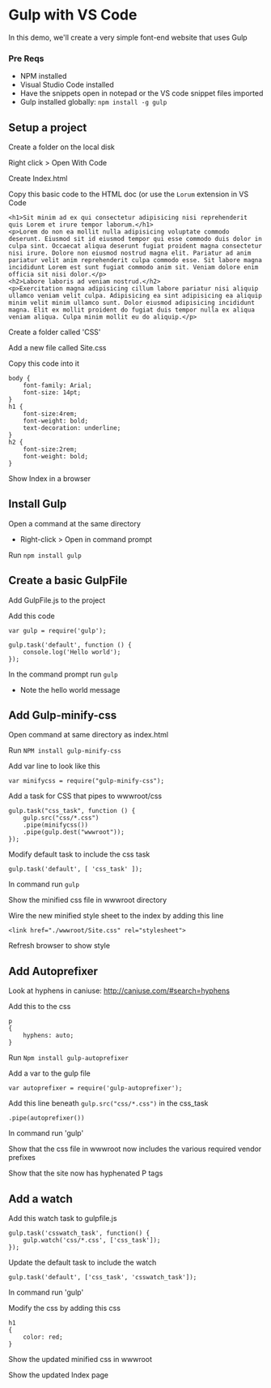 # Gulp with VS Code
In this demo, we'll create a very simple font-end website that uses Gulp

### Pre Reqs
* NPM installed
* Visual Studio Code installed
* Have the snippets open in notepad or the VS code snippet files imported
* Gulp installed globally: `npm install -g gulp`

## Setup a project
Create a folder on the local disk

Right click > Open With Code

Create Index.html

Copy this basic code to the HTML doc (or use the `Lorum` extension in VS Code
```
<h1>Sit minim ad ex qui consectetur adipisicing nisi reprehenderit quis Lorem et irure tempor laborum.</h1>
<p>Lorem do non ea mollit nulla adipisicing voluptate commodo deserunt. Eiusmod sit id eiusmod tempor qui esse commodo duis dolor in culpa sint. Occaecat aliqua deserunt fugiat proident magna consectetur nisi irure. Dolore non eiusmod nostrud magna elit. Pariatur ad anim pariatur velit anim reprehenderit culpa commodo esse. Sit labore magna incididunt Lorem est sunt fugiat commodo anim sit. Veniam dolore enim officia sit nisi dolor.</p>
<h2>Labore laboris ad veniam nostrud.</h2>
<p>Exercitation magna adipisicing cillum labore pariatur nisi aliquip ullamco veniam velit culpa. Adipisicing ea sint adipisicing ea aliquip minim velit minim ullamco sunt. Dolor eiusmod adipisicing incididunt magna. Elit ex mollit proident do fugiat duis tempor nulla ex aliqua veniam aliqua. Culpa minim mollit eu do aliquip.</p>
```

Create a folder called 'CSS'

Add a new file called Site.css

Copy this code into it
```
body {
    font-family: Arial;
    font-size: 14pt;
}
h1 {
    font-size:4rem;
    font-weight: bold;
    text-decoration: underline;
}
h2 {
    font-size:2rem;
    font-weight: bold;   
}
```

Show Index in a browser

## Install Gulp
Open a command at the same directory
* Right-click > Open in command prompt

Run `npm install gulp`

## Create a basic GulpFile
Add GulpFile.js to the project

Add this code
```
var gulp = require('gulp');
    
gulp.task('default', function () {
    console.log('Hello world');
});
```

In the command prompt run `gulp`
* Note the hello world message

## Add Gulp-minify-css
Open command at same directory as index.html
	
Run `NPM install gulp-minify-css`
	
Add var line to look like this
```
var minifycss = require("gulp-minify-css");
```

Add a task for CSS that pipes to wwwroot/css
```	
gulp.task("css_task", function () {
    gulp.src("css/*.css")
    .pipe(minifycss())
    .pipe(gulp.dest("wwwroot"));
});
```

Modify default task to include the css task
```
gulp.task('default', [ 'css_task' ]);
```
	
In command run `gulp`

Show the minified css file in wwwroot directory

Wire the new minified style sheet to the index by adding this line
```
<link href="./wwwroot/Site.css" rel="stylesheet">
```

Refresh browser to show style

## Add Autoprefixer
Look at hyphens in caniuse: http://caniuse.com/#search=hyphens

Add this to the css
```
p
{
    hyphens: auto;
}
```

Run `Npm install gulp-autoprefixer`
	
Add a var to the gulp file
```	
var autoprefixer = require('gulp-autoprefixer');
```

Add this line beneath `gulp.src("css/*.css")` in the css_task
```
.pipe(autoprefixer())
```

In command run 'gulp'

Show that the css file in wwwroot now includes the various required vendor prefixes

Show that the site now has hyphenated P tags

## Add a watch
Add this watch task to gulpfile.js
```
gulp.task('csswatch_task', function() {
	gulp.watch('css/*.css', ['css_task']);
});
```

Update the default task to include the watch
```
gulp.task('default', ['css_task', 'csswatch_task']);
```

In command run 'gulp'

Modify the css by adding this css
```
h1
{
    color: red;
}
```

Show the updated minified css in wwwroot

Show the updated Index page
